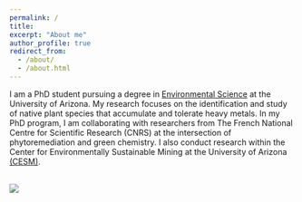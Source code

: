```yaml
---
permalink: /
title: 
excerpt: "About me"
author_profile: true
redirect_from: 
  - /about/
  - /about.html
---
```

I am a PhD student pursuing a degree in [Environmental Science](https://environmentalscience.cales.arizona.edu/) at the University of Arizona. My research focuses on the identification and study of native plant species that accumulate and tolerate heavy metals. In my PhD program, I am collaborating with researchers from The French National Centre for Scientific Research (CNRS) at the intersection of phytoremediation and green chemistry. I also conduct research within the Center for Environmentally Sustainable Mining at the University of Arizona [(CESM)](https://cesm.arizona.edu/).


<br/><img src='/images/TW1.jpgf'>


